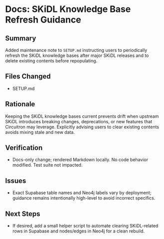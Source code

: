 # Docs: SKiDL Knowledge Base Refresh Guidance

## Summary
Added maintenance note to `SETUP.md` instructing users to periodically refresh the SKiDL knowledge bases after major SKiDL releases and to delete existing contents before repopulating.

## Files Changed
- SETUP.md

## Rationale
Keeping the SKiDL knowledge bases current prevents drift when upstream SKiDL introduces breaking changes, deprecations, or new features that Circuitron may leverage. Explicitly advising users to clear existing contents avoids mixing stale and new data.

## Verification
- Docs-only change; rendered Markdown locally. No code behavior modified. Test suite not impacted.

## Issues
- Exact Supabase table names and Neo4j labels vary by deployment; guidance remains intentionally high-level to avoid incorrect specifics.

## Next Steps
- If desired, add a small helper script to automate clearing SKiDL-related rows in Supabase and nodes/edges in Neo4j for a clean rebuild.
